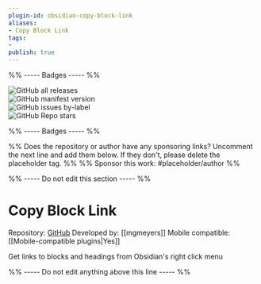 ```yaml
---
plugin-id: obsidian-copy-block-link
aliases:
- Copy Block Link
tags: 
- 
publish: true
---
```


%% ----- Badges ----- %%

![GitHub all releases](https://img.shields.io/github/downloads/mgmeyers/obsidian-copy-block-link/total?color=573E7A&logo=github&style=for-the-badge)   
![GitHub manifest version](https://img.shields.io/github/manifest-json/v/mgmeyers/obsidian-copy-block-link?color=573E7A&logo=github&style=for-the-badge)   
![GitHub issues by-label](https://img.shields.io/github/issues/mgmeyers/obsidian-copy-block-link/help%20wanted?color=573E7A&logo=github&style=for-the-badge)   
![GitHub Repo stars](https://img.shields.io/github/stars/mgmeyers/obsidian-copy-block-link?color=573E7A&logo=github&style=for-the-badge)

%% ----- Badges ----- %%

%% Does the repository or author have any sponsoring links? Uncomment the next line and add them below. If they don't, please delete the placeholder tag. %%
%% Sponsor this work: #placeholder/author %%

%% ----- Do not edit this section ----- %%

# Copy Block Link

Repository: [GitHub](https://github.com/mgmeyers/obsidian-copy-block-link)
Developed by: [[mgmeyers]]
Mobile compatible: [[Mobile-compatible plugins|Yes]]

Get links to blocks and headings from Obsidian's right click menu

%% ----- Do not edit anything above this line ----- %% 

